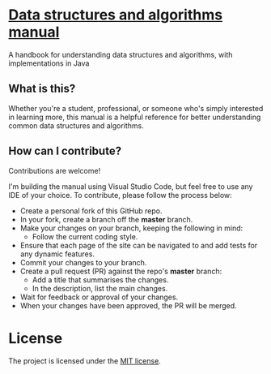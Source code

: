 # [Data structures and algorithms manual](https://calebkoy.github.io/data-structures-and-algorithms-manual)

A handbook for understanding data structures and algorithms, with implementations in Java

## What is this?

Whether you're a student, professional, or someone who's simply interested in learning more, this manual is a helpful reference for better understanding common data structures and algorithms. 

## How can I contribute?

Contributions are welcome! 

I'm building the manual using Visual Studio Code, but feel free to use any IDE of your choice. To contribute, please follow the process below:

* Create a personal fork of this GitHub repo.
* In your fork, create a branch off the **master** branch.
* Make your changes on your branch, keeping the following in mind:
    * Follow the current coding style.
* Ensure that each page of the site can be navigated to and add tests for any dynamic features. 
* Commit your changes to your branch.    
* Create a pull request (PR) against the repo's **master** branch:
    * Add a title that summarises the changes.
    * In the description, list the main changes.
* Wait for feedback or approval of your changes.
* When your changes have been approved, the PR will be merged.

# License

The project is licensed under the [MIT license](LICENSE.txt).
